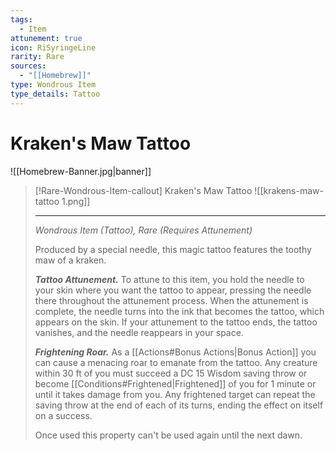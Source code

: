 ```yaml
---
tags:
  - Item
attunement: true
icon: RiSyringeLine
rarity: Rare
sources:
  - "[[Homebrew]]"
type: Wondrous Item
type_details: Tattoo
---
```


# Kraken's Maw Tattoo

![[Homebrew-Banner.jpg|banner]]
>[!Rare-Wondrous-Item-callout] Kraken's Maw Tattoo
>![[krakens-maw-tattoo 1.png]]
>
>---
> *Wondrous Item (Tattoo), Rare (Requires Attunement)*
>
> Produced by a special needle, this magic tattoo features the toothy maw of a kraken.
>
> ***Tattoo Attunement.*** To attune to this item, you hold the needle to your skin where you want the tattoo to appear, pressing the needle there throughout the attunement process. When the attunement is complete, the needle turns into the ink that becomes the tattoo, which appears on the skin. If your attunement to the tattoo ends, the tattoo vanishes, and the needle reappears in your space.
>
> ***Frightening Roar.*** As a [[Actions#Bonus Actions|Bonus Action]] you can cause a menacing roar to emanate from the tattoo. Any creature within 30 ft of you must succeed a DC 15 Wisdom saving throw or become [[Conditions#Frightened|Frightened]] of you for 1 minute or until it takes damage from you. Any frightened target can repeat the saving throw at the end of each of its turns, ending the effect on itself on a success.
>
>
> Once used this property can't be used again until the next dawn.
